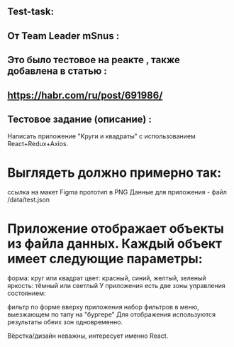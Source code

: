 
## Test-task:

 <!-- <div align="center"><img src="" width="100%" height="20%"></img></div>

 [demo](https://juliadooby.github.io//) 
 ---
-->

## От Team Leader mSnus :
## Это было тестовое на реакте , также добавлена в статью : 

https://habr.com/ru/post/691986/
 ---
 
## Тестовое задание (описание) :

Написать приложение "Круги и квадраты" с использованием React+Redux+Axios.

# Выглядеть должно примерно так:

ссылка на макет Figma
прототип в PNG
Данные для приложения - файл /data/test.json

# Приложение отображает объекты из файла данных. Каждый объект имеет следующие параметры:

форма: круг или квадрат
цвет: красный, синий, желтый, зеленый
яркость: тёмный или светлый
У приложения есть две зоны управления состоянием:

фильтр по форме вверху приложения
набор фильтров в меню, выезжающем по тапу на "бургере"
Для отображения используются результаты обеих зон одновременно.

Вёрстка/дизайн неважны, интересует именно React.
